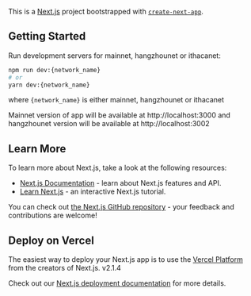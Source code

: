 This is a [Next.js](https://nextjs.org/) project bootstrapped with [`create-next-app`](https://github.com/vercel/next.js/tree/canary/packages/create-next-app).

## Getting Started

Run development servers for mainnet, hangzhounet or ithacanet:

```bash
npm run dev:{network_name}
# or
yarn dev:{network_name}
```

where `{network_name}` is either mainnet, hangzhounet or ithacanet

Mainnet version of app will be available at http://localhost:3000 and hangzhounet version will be available at http://localhost:3002

## Learn More

To learn more about Next.js, take a look at the following resources:

- [Next.js Documentation](https://nextjs.org/docs) - learn about Next.js features and API.
- [Learn Next.js](https://nextjs.org/learn) - an interactive Next.js tutorial.

You can check out [the Next.js GitHub repository](https://github.com/vercel/next.js/) - your feedback and contributions are welcome!

## Deploy on Vercel

The easiest way to deploy your Next.js app is to use the [Vercel Platform](https://vercel.com/new?utm_medium=default-template&filter=next.js&utm_source=create-next-app&utm_campaign=create-next-app-readme) from the creators of Next.js.
v2.1.4

Check out our [Next.js deployment documentation](https://nextjs.org/docs/deployment) for more details.
